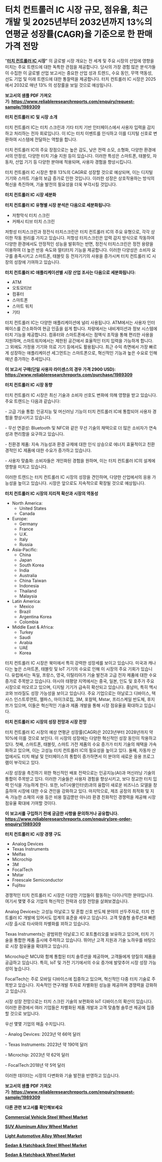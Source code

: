 <p><h1>터치 컨트롤러 IC 시장 규모, 점유율, 최근 개발 및 2025년부터 2032년까지 13%의 연평균 성장률(CAGR)을 기준으로 한 판매 가격 전망</h1></p><p>"<strong><a href="https://www.reliableresearchreports.com/touch-controller-ic-r1989309?utm_campaign=106&utm_medium=7&utm_source=Github&utm_content=ia&utm_term=28032025&utm_id=touch-controller-ic">터치 컨트롤러 IC&nbsp;</a></strong><strong>시장</strong>" 의 글로벌 시장 개요는 전 세계 및 주요 시장의 산업에 영향을 미치는 주요 트렌드에 대한 독특한 관점을 제공합니다. 당사의 가장 경험 많은 분석가들이 수집한 이 글로벌 산업 보고서는 중요한 산업 성과 트렌드, 수요 동인, 무역 역동성, 선도 기업 및 미래 트렌드에 대한 통찰력을 제공합니다. 터치 컨트롤러 IC 시장은 2025에서 2032로 매년 13% 의 성장률을 보일 것으로 예상됩니다.&nbsp;</p>
<p><strong>보고서의 샘플 PDF 가져오기:&nbsp;<a href="https://www.reliableresearchreports.com/enquiry/request-sample/1989309?utm_campaign=106&utm_medium=7&utm_source=Github&utm_content=ia&utm_term=28032025&utm_id=touch-controller-ic">https://www.reliableresearchreports.com/enquiry/request-sample/1989309</a></strong></p>
<p><strong>터치 컨트롤러 IC 및 시장 소개</strong></p>
<p><p>터치 컨트롤러 IC는 터치 스크린과 기타 터치 기반 인터페이스에서 사용자 입력을 감지하고 처리하는 전자 회로입니다. 이 IC는 터치 이벤트를 인식하고 이를 디지털 신호로 변환하여 시스템에 전달하는 역할을 합니다. </p><p>터치 컨트롤러 IC의 주요 장점으로는 높은 감도, 낮은 전력 소모, 소형화, 다양한 환경에서의 안정성, 다양한 터치 기술 지원 등이 있습니다. 이러한 특성은 스마트폰, 태블릿, 자동차, 산업 기기 등 다양한 분야에 적용되며, 사용자 경험을 향상시킵니다.</p><p>터치 컨트롤러 IC 시장은 향후 13%의 CAGR로 성장할 것으로 예상되며, 이는 디지털 기기와 스마트 기술의 보급 증가로 인한 것입니다. 이러한 성장은 상호작용하는 방식의 혁신을 촉진하며, 기술 발전의 필요성을 더욱 부각시킬 것입니다.</p></p>
<p><strong>터치 컨트롤러 IC 시장 세분화</strong></p>
<p><strong>터치 컨트롤러 IC 유형별 시장 분석은 다음으로 세분화됩니다:</strong></p>
<p><ul><li>저항막식 터치 스크린</li><li>커패시 티브 터치 스크린</li></ul></p>
<p><p>저항성 터치스크린과 정전식 터치스크린은 터치 컨트롤러 IC의 주요 유형으로, 각각 상이한 작동 원리를 가지고 있습니다. 저항성 터치스크린은 압력 감지 방식으로 작동하여 다양한 환경에서도 안정적인 성능을 발휘하는 반면, 정전식 터치스크린은 정전 용량을 이용하여 더 높은 반응 속도와 멀티터치 기능을 제공합니다. 이러한 다양성은 소비자 요구를 충족시키고 스마트폰, 태블릿 등 전자기기의 사용을 증가시켜 터치 컨트롤러 IC 시장의 성장에 기여하고 있습니다.</p></p>
<p><strong>터치 컨트롤러 IC 애플리케이션별 시장 산업 조사는 다음으로 세분화됩니다:</strong></p>
<p><ul><li>ATM</li><li>오토모티브</li><li>컴퓨터</li><li>스마트폰</li><li>스마트 워치</li><li>기타</li></ul></p>
<p><p>터치 컨트롤러 IC는 다양한 애플리케이션에 널리 사용됩니다. ATM에서는 사용자 인터페이스를 간소화하여 현금 인출을 쉽게 합니다. 차량에서는 내비게이션과 정보 시스템에 터치 기능을 제공합니다. 컴퓨터와 스마트폰에서는 점액식 조작을 통해 편리한 사용을 지원하며, 스마트워치에서는 제한된 공간에서 효율적인 터치 입력을 가능하게 합니다. 그 외에도 가정용 기기와 의료 기기 등에서도 활용됩니다. 최근 수익 측면에서 가장 빠르게 성장하는 애플리케이션 세그먼트는 스마트폰으로, 혁신적인 기능과 높은 수요로 인해 매년 증가하는 추세입니다.</p></p>
<p><strong>이 보고서 구매(단일 사용자 라이센스의 경우 가격 2900 USD): <a href="https://www.reliableresearchreports.com/purchase/1989309?utm_campaign=106&utm_medium=7&utm_source=Github&utm_content=ia&utm_term=28032025&utm_id=touch-controller-ic">https://www.reliableresearchreports.com/purchase/1989309</a></strong></p>
<p><strong>터치 컨트롤러 IC 시장 동향</strong></p>
<p><p>터치 컨트롤러 IC 시장은 최신 기술과 소비자 선호도 변화에 의해 영향을 받고 있습니다. 주요 트렌드는 다음과 같습니다:</p><p>- 고급 기술 통합: 인공지능 및 머신러닝 기능이 터치 컨트롤러 IC에 통합되어 사용자 경험을 향상시키고 있습니다.</p><p>- 무선 연결성: Bluetooth 및 NFC와 같은 무선 기술의 채택으로 더 많은 소비자가 연속성과 편리함을 요구하고 있습니다.</p><p>- 친환경 제품: 지속 가능성과 환경 규제에 대한 인식 상승으로 에너지 효율적이고 친환경적인 IC 제품에 대한 수요가 증가하고 있습니다.</p><p>- 사용자 맞춤화: 소비자들은 개인화된 경험을 원하며, 이는 터치 컨트롤러 IC의 설계에 영향을 미치고 있습니다.</p><p>이러한 트렌드는 터치 컨트롤러 IC 시장의 성장을 견인하며, 다양한 산업에서의 응용 가능성을 높이고 있습니다. 시장은 앞으로도 지속적으로 확장될 것으로 예상됩니다.</p></p>
<p><strong>터치 컨트롤러 IC 시장의 지리적 확산과 시장의 역동성</strong></p>
<p><ul>
    <li>
        North America:
        <ul>
            <li>United States</li>
            <li>Canada</li>
        </ul>
    </li>
    <li>
        Europe:
        <ul>
            <li>Germany</li>
            <li>France</li>
            <li>U.K.</li>
            <li>Italy</li>
            <li>Russia</li>
        </ul>
    </li>
    <li>
        Asia-Pacific:
        <ul>
            <li>China</li>
            <li>Japan</li>
            <li>South Korea</li>
            <li>India</li>
            <li>Australia</li>
            <li>China Taiwan</li>
            <li>Indonesia</li>
            <li>Thailand</li>
            <li>Malaysia</li>
        </ul>
    </li>
    <li>
        Latin America:
        <ul>
            <li>Mexico</li>
            <li>Brazil</li>
            <li>Argentina Korea</li>
            <li>Colombia</li>
        </ul>
    </li>
    <li>
        Middle East & Africa:
        <ul>
            <li>Turkey</li>
            <li>Saudi</li>
            <li>Arabia</li>
            <li>UAE</li>
            <li>Korea</li>
        </ul>
    </li>
    </ul></p>
<p><p>터치 컨트롤러 IC 시장은 북미에서 특히 강력한 성장세를 보이고 있습니다. 미국과 캐나다는 높은 스마트폰, 태블릿 및 IoT 기기의 수요로 인해 이 시장의 주요 기회가 있습니다. 유럽에서는 독일, 프랑스, 영국, 이탈리아가 기술 발전과 고급 전자 제품에 대한 수요 증가로 주목받고 있습니다. 아시아 태평양 지역에서는 중국, 일본, 인도 및 호주가 주요 시장으로 떠오르고 있으며, 디지털 기기가 급속히 확산되고 있습니다. 중남미, 특히 멕시코와 브라질도 성장 가능성을 보이고 있습니다. 주요 기업으로는 아날로그 디바이스, 텍사스 인스트루먼트, 멜파스, 마이크로칩, 3M, 포컬텍, Mstar, 프리스케일 반도체, 후지쯔가 있으며, 이들은 혁신적인 기술과 제품 개발을 통해 시장 점유율을 확대하고 있습니다.</p></p>
<p><strong>터치 컨트롤러 IC 시장의 성장 전망과 시장 전망</strong></p>
<p><p>터치 컨트롤러 IC 시장의 예상 연평균 성장률(CAGR)은 2023년부터 2028년까지 약 10%에 이를 것으로 보인다. 이 시장의 성장에는 다양한 혁신적인 성장 동인이 작용하고 있다. 첫째, 스마트폰, 태블릿, 스마트 가전 제품의 수요 증가가 터치 기술의 채택을 가속화하고 있으며, 이는 고성능 터치 컨트롤러 IC의 필요성을 높이고 있다. 둘째, 자동차 산업에서도 터치 패널 및 인터페이스의 통합이 증가하면서 이 분야의 새로운 응용 프로그램이 부각되고 있다.</p><p>시장 성장을 촉진하기 위한 혁신적인 배포 전략으로는 인공지능(AI)과 머신러닝 기술의 통합이 주목받고 있다. 이러한 기술들은 사용자 경험을 향상시키고, 보다 정교한 터치 입력 인식을 가능하게 한다. 또한, IoT(사물인터넷)과의 융합이 새로운 비즈니스 모델을 창출하여 시장에 대한 수요 견인을 강화하고 있다. 마지막으로, 제조 공정의 최적화 및 지속 가능한 소재의 사용 등은 비용 절감뿐만 아니라 환경 친화적인 경쟁력을 제공해 시장 점유율 확대에 기여할 것이다.</p></p>
<p><strong>이 보고서를 구입하기 전에 궁금한 사항을 문의하거나 공유합니다. <a href="https://www.reliableresearchreports.com/enquiry/pre-order-enquiry/1989309?utm_campaign=106&utm_medium=7&utm_source=Github&utm_content=ia&utm_term=28032025&utm_id=touch-controller-ic">https://www.reliableresearchreports.com/enquiry/pre-order-enquiry/1989309</a></strong></p>
<p><strong>터치 컨트롤러 IC 시장 경쟁 구도</strong></p>
<p><ul><li>Analog Devices</li><li>Texas Instruments</li><li>Melfas</li><li>Microchip</li><li>3M</li><li>FocalTech</li><li>Mstar</li><li>Freescale Semiconductor</li><li>Fujitsu</li></ul></p>
<p><p>경쟁적인 터치 컨트롤러 IC 시장은 다양한 기업들이 활동하는 다이나믹한 분야입니다. 여기서 몇몇 주요 기업의 혁신적인 전략과 성장 전망을 살펴보겠습니다.</p><p>Analog Devices는 고성능 아날로그 및 혼합 신호 반도체 분야의 선두주자로, 터치 컨트롤러 IC 개발에 있어서도 업계의 표준을 세우고 있습니다. 고객 맞춤형 솔루션과 빠른 시장 출시로 타사와의 차별화를 꾀하고 있습니다.</p><p>Texas Instruments는 광범위한 아날로그 IC 포트폴리오를 보유하고 있으며, 터치 기술을 통합한 제품 출시에 주력하고 있습니다. 뛰어난 고객 지원과 기술 노하우를 바탕으로 시장 점유율을 확대하고 있습니다.</p><p>Microchip은 MCU와 함께 통합된 터치 솔루션을 제공하며, 고객들에게 양질의 제품을 공급하고 있습니다. 특히, IoT 및 가전 기기에서의 수요 증가에 발맞추어 시장 성장 가능성이 높습니다.</p><p>FocalTech는 주로 모바일 디바이스에 집중하고 있으며, 혁신적인 다중 터치 기술로 주목받고 있습니다. 지속적인 연구개발 투자로 차별화된 성능을 제공하며 경쟁력을 강화하고 있습니다.</p><p>시장 성장 전망으로는 터치 스크린 기술의 보편화와 IoT 디바이스의 확산이 있습니다. 이러한 환경에서 여러 기업들은 차별화된 제품 개발과 고객 맞춤형 솔루션 제공에 집중할 것으로 보입니다.</p><p>우선 몇몇 기업의 매출 수치입니다.</p><p>- Analog Devices: 2023년 약 66억 달러</p><p>- Texas Instruments: 2023년 약 190억 달러</p><p>- Microchip: 2023년 약 62억 달러</p><p>- FocalTech:2018년 약 5억 달러</p><p>이러한 데이터는 시장의 다변화와 기술 발전을 반영하고 있습니다.</p></p>
<p><strong>보고서의 샘플 PDF 가져오기:&nbsp;<a href="https://www.reliableresearchreports.com/enquiry/request-sample/1989309?utm_campaign=106&utm_medium=7&utm_source=Github&utm_content=ia&utm_term=28032025&utm_id=touch-controller-ic">https://www.reliableresearchreports.com/enquiry/request-sample/1989309</a></strong></p>
<p><strong></strong></p>
<p><strong></strong></p>
<p><strong></strong></p>
<p><strong></strong></p>
<p><strong>다른 관련 보고서를 확인해보세요</strong></p>
<p><strong><p><a href="https://github.com/syiqvanyo/Market-Research-Report-List-1/blob/main/commercial-vehicle-steel-wheel-market.md?utm_campaign=106&utm_medium=7&utm_source=Github&utm_content=ia&utm_term=28032025&utm_id=touch-controller-ic">Commercial Vehicle Steel Wheel Market</a></p><p><a href="https://github.com/warshatulang0/Market-Research-Report-List-1/blob/main/suv-aluminum-alloy-wheel-market.md?utm_campaign=106&utm_medium=7&utm_source=Github&utm_content=ia&utm_term=28032025&utm_id=touch-controller-ic">SUV Aluminum Alloy Wheel Market</a></p><p><a href="https://github.com/minakibanov/Market-Research-Report-List-1/blob/main/light-automotive-alloy-wheel-market.md?utm_campaign=106&utm_medium=7&utm_source=Github&utm_content=ia&utm_term=28032025&utm_id=touch-controller-ic">Light Automotive Alloy Wheel Market</a></p><p><a href="https://github.com/gripeluigstt/Market-Research-Report-List-1/blob/main/sedan-hatchback-steel-wheel-market.md?utm_campaign=106&utm_medium=7&utm_source=Github&utm_content=ia&utm_term=28032025&utm_id=touch-controller-ic">Sedan & Hatchback Steel Wheel Market</a></p><p><a href="https://github.com/rvadencho/Market-Research-Report-List-1/blob/main/sedan-hatchback-wheel-market.md?utm_campaign=106&utm_medium=7&utm_source=Github&utm_content=ia&utm_term=28032025&utm_id=touch-controller-ic">Sedan & Hatchback Wheel Market</a></p></strong></p>
<p></p>